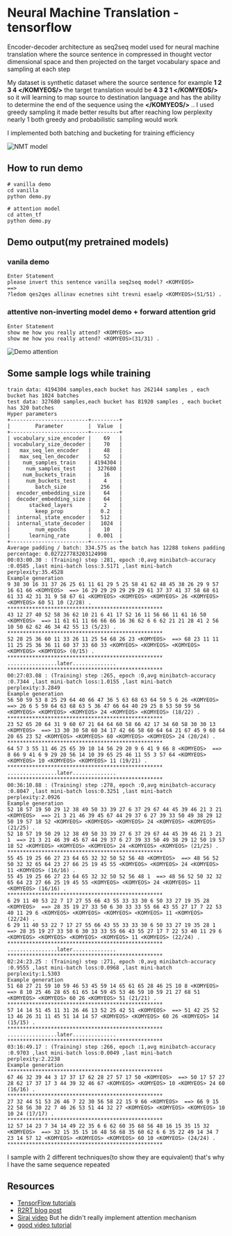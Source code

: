 # Neural Machine Translation - tensorflow

Encoder-decoder architecture as seq2seq model used for neural machine translation where the source sentence in compressed in thought vector dimensional space and then projected on the target vocabulary space and sampling at each step 

My dataset is synthetic dataset where the source sentence for example **1 2 3 4 </KOMYEOS/>** the target translation would be **4 3 2 1 </KOMYEOS/>** so it will learning to map source to destination language and has the ability to determine the end of the sequence using the **</KOMYEOS/>** .. I used greedy sampling it made better results but after reaching low perplexity nearly 1 both greedy and probabilistic sampling would work 
 
I implemented both batching and bucketing for training efficiency 

![NMT model](https://www.blognone.com/sites/default/files/externals/457b91b1c143ae37eacf1f7b930e104e.jpg)

## How to run demo
  ```
  # vanilla demo
  cd vanilla
  python demo.py
  
  # attention model
  cd atten_tf
  python demo.py
  ```
## Demo output(my pretrained models)
### vanila demo
```
Enter Statement
please invert this sentence vanilla seq2seq model? <KOMYEOS> 
==>
?ledom qes2qes allinav ecnetnes siht trevni esaelp <KOMYEOS>(51/51) .
```
### attentive non-inverting model demo + forward attention grid
```
Enter Statement
show me how you really attend? <KOMYEOS> ==>
show me how you really attend? <KOMYEOS>(31/31) .
```
![Demo attention](https://serving.photos.photobox.com/56163462d87c4a51773d73757f6534d17e2b342d470c26b525f3e4a77cb3fb6dc0864635.jpg)

## Some sample logs while training 

```
train data: 4194304 samples,each bucket has 262144 samples , each bucket has 1024 batches
test data: 327680 samples,each bucket has 81920 samples , each bucket has 320 batches
Hyper parameters
+-------------------------+---------+
|        Parameter        |  Value  |
+-------------------------+---------+
| vocabulary_size_encoder |    69   |
| vocabulary_size_decoder |    70   |
|   max_seq_len_encoder   |    48   |
|   max_seq_len_decoder   |    52   |
|    num_samples_train    | 4194304 |
|     num_samples_test    |  327680 |
|    num_buckets_train    |    16   |
|     num_buckets_test    |    4    |
|        batch_size       |   256   |
|  encoder_embedding_size |    64   |
|  decoder_embedding_size |    64   |
|      stacked_layers     |    2    |
|        keep_prop        |   0.2   |
|  internal_state_encoder |   512   |
|  internal_state_decoder |   1024  |
|        num_epochs       |    10   |
|      learning_rate      |  0.001  |
+-------------------------+---------+
Average padding / batch: 334.575 as the batch has 12288 tokens padding percentage: 0.027227783203124998
00:03:00.30 : (Training) step :281, epoch :0,avg minibatch-accuracy :0.0585 ,last mini-batch loss:3.5171 ,last mini-batch perplexity:35.4528
Example generation
9 38 30 16 31 37 26 25 61 11 61 29 5 25 58 41 62 48 45 38 26 29 9 57 16 61 66 <KOMYEOS>  ==> 16 29 29 29 29 29 29 61 37 37 41 37 58 68 61 61 33 42 31 31 9 58 67 61 <KOMYEOS> <KOMYEOS> <KOMYEOS> 26 <KOMYEOS> <KOMYEOS> 60 51 10 (2/28) .
**************************************************
43 12 27 40 52 58 36 62 10 21 6 41 17 52 16 11 56 66 11 61 16 50 <KOMYEOS>  ==> 11 61 61 11 66 66 66 16 36 62 6 6 62 21 21 28 41 2 56 10 50 62 62 46 34 42 55 13 (5/23) .
**************************************************
52 28 25 36 60 11 33 26 11 25 54 68 26 23 <KOMYEOS>  ==> 68 23 11 11 11 25 25 36 36 11 60 37 33 60 33 <KOMYEOS> <KOMYEOS> <KOMYEOS> <KOMYEOS> <KOMYEOS> (0/15) .
**************************************************
................later..............
**************************************************
00:27:03.08 : (Training) step :265, epoch :0,avg minibatch-accuracy :0.7344 ,last mini-batch loss:1.0155 ,last mini-batch perplexity:3.2849
Example generation
56 50 59 53 8 25 29 64 40 66 47 36 5 63 68 63 64 59 5 6 26 <KOMYEOS>  ==> 26 6 5 59 64 63 68 63 5 36 47 66 64 40 29 25 8 53 50 59 56 <KOMYEOS> <KOMYEOS> <KOMYEOS> 24 <KOMYEOS> <KOMYEOS> (18/22) .
**************************************************
23 52 65 20 64 31 9 60 67 21 64 64 60 58 66 42 17 34 60 58 30 30 13 <KOMYEOS>  ==> 13 30 30 58 60 34 17 42 66 58 60 64 64 21 67 45 9 60 64 20 65 23 52 <KOMYEOS> <KOMYEOS> 60 <KOMYEOS> <KOMYEOS> 24 (20/24) .
**************************************************
64 57 3 55 11 46 25 65 39 10 14 56 29 20 9 6 41 9 66 8 <KOMYEOS>  ==> 8 66 9 41 6 9 29 20 56 14 10 39 65 25 46 11 55 3 57 64 <KOMYEOS> <KOMYEOS> 10 <KOMYEOS> <KOMYEOS> 11 (19/21) .
**************************************************
................later..............
**************************************************
00:36:10.88 : (Training) step :278, epoch :0,avg minibatch-accuracy :0.8047 ,last mini-batch loss:0.3251 ,last mini-batch perplexity:2.0926
Example generation
52 18 57 19 50 29 12 38 49 50 33 39 27 6 37 29 67 44 45 39 46 21 3 21 <KOMYEOS>  ==> 21 3 21 46 39 45 67 44 29 37 6 27 39 33 50 49 38 29 12 50 19 57 18 52 <KOMYEOS> <KOMYEOS> <KOMYEOS> 24 <KOMYEOS> <KOMYEOS> (21/25) .
52 18 57 19 50 29 12 38 49 50 33 39 27 6 37 29 67 44 45 39 46 21 3 21 1  ==> 21 3 21 46 39 45 67 44 29 37 6 27 39 33 50 49 38 29 12 50 19 57 18 52 <KOMYEOS> <KOMYEOS> <KOMYEOS> 24 <KOMYEOS> <KOMYEOS> (21/25) .
**************************************************
55 45 19 25 66 27 23 64 65 32 32 50 52 56 48 <KOMYEOS>  ==> 48 56 52 50 32 32 65 64 23 27 66 25 19 45 55 <KOMYEOS> <KOMYEOS> 24 <KOMYEOS> 11 <KOMYEOS> (16/16) .
55 45 19 25 66 27 23 64 65 32 32 50 52 56 48 1  ==> 48 56 52 50 32 32 65 64 23 27 66 25 19 45 55 <KOMYEOS> <KOMYEOS> 24 <KOMYEOS> 11 <KOMYEOS> (16/16) .
**************************************************
6 29 11 40 53 22 7 17 27 55 66 43 55 33 33 30 6 50 33 27 19 35 28 <KOMYEOS>  ==> 28 35 19 27 33 50 6 30 33 33 55 66 43 55 27 17 7 22 53 40 11 29 6 <KOMYEOS> <KOMYEOS> <KOMYEOS> <KOMYEOS> 11 <KOMYEOS> (22/24) .
6 29 11 40 53 22 7 17 27 55 66 43 55 33 33 30 6 50 33 27 19 35 28 1  ==> 28 35 19 27 33 50 6 30 33 33 55 66 43 55 27 17 7 22 53 40 11 29 6 <KOMYEOS> <KOMYEOS> <KOMYEOS> <KOMYEOS> 11 <KOMYEOS> (22/24) .
**************************************************
................later..............
**************************************************
02:24:23.25 : (Training) step :271, epoch :0,avg minibatch-accuracy :0.9555 ,last mini-batch loss:0.0968 ,last mini-batch perplexity:1.5303
Example generation
51 68 27 21 59 10 59 46 53 45 59 14 65 61 65 28 46 25 10 8 <KOMYEOS>  ==> 8 10 25 46 28 65 61 65 14 59 45 53 46 59 10 59 21 27 68 51 <KOMYEOS> <KOMYEOS> 60 26 <KOMYEOS> 51 (21/21) .
**************************************************
57 14 14 51 45 11 31 26 46 13 52 25 42 51 <KOMYEOS>  ==> 51 42 25 52 13 46 26 31 11 45 51 14 14 57 <KOMYEOS> <KOMYEOS> 60 26 <KOMYEOS> 14 (15/15) .
**************************************************
................later..............
**************************************************
03:16:49.17 : (Training) step :266, epoch :1,avg minibatch-accuracy :0.9703 ,last mini-batch loss:0.0049 ,last mini-batch perplexity:2.2238
Example generation
**************************************************
67 46 32 39 44 3 17 37 17 62 28 27 57 17 50 <KOMYEOS>  ==> 50 17 57 27 28 62 17 37 17 3 44 39 32 46 67 <KOMYEOS> <KOMYEOS> 10 <KOMYEOS> 24 60 (16/16) .
**************************************************
27 32 44 51 53 26 46 7 22 30 56 58 22 15 9 66 <KOMYEOS>  ==> 66 9 15 22 58 56 30 22 7 46 26 53 51 44 32 27 <KOMYEOS> <KOMYEOS> <KOMYEOS> 10 10 24 (17/17) .
**************************************************
12 57 14 23 7 34 14 49 22 35 6 6 62 60 35 68 56 48 16 15 35 15 32 <KOMYEOS>  ==> 32 15 35 15 16 48 56 68 35 60 62 6 6 35 22 49 14 34 7 23 14 57 12 <KOMYEOS> <KOMYEOS> <KOMYEOS> 60 10 <KOMYEOS> (24/24) .
**************************************************

```

I sample with 2 different techniques(to show they are equivalent) that's why I have the same sequence repeated 

## Resources

* [TensorFlow tutorials](https://www.tensorflow.org/tutorials/seq2seq)
* [R2RT blog post](https://r2rt.com/recurrent-neural-networks-in-tensorflow-iii-variable-length-sequences.html)
* [Siraj video](https://www.youtube.com/watch?v=ElmBrKyMXxs) But he didn't really implement attention mechanism
* [good video tutorial](https://www.youtube.com/watch?v=_Sm0q_FckM8)


